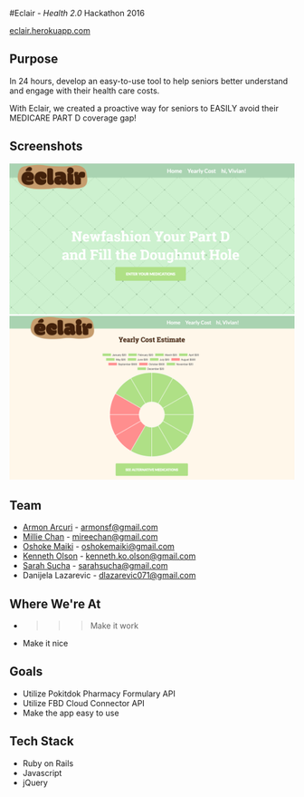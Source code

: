 #Eclair - *Health 2.0* Hackathon 2016

[eclair.herokuapp.com](eclair.herokuapp.com)

## Purpose
In 24 hours, develop an easy-to-use tool to help seniors better understand and engage with their health care costs.

With Eclair, we created a proactive way for seniors to EASILY avoid their MEDICARE PART D coverage gap!



## Screenshots
![screenshots](/public/eclair-home.png "Home Page")
![screenshots](/public/eclair-chart.png "Part D Chart")


## Team
* [Armon Arcuri](https://github.com/armoney) - armonsf@gmail.com
* [Millie Chan](https://github.com/milliechan) - mireechan@gmail.com
* [Oshoke Maiki](https://github.com/omaiki) - oshokemaiki@gmail.com
* [Kenneth Olson](https://github.com/kennetholson) - kenneth.ko.olson@gmail.com
* [Sarah Sucha](https://github.com/sarahsucha) - sarahsucha@gmail.com
* Danijela Lazarevic - dlazarevic071@gmail.com

## Where We're At
* >>> Make it work
* Make it nice

## Goals
* Utilize Pokitdok Pharmacy Formulary API
* Utilize FBD Cloud Connector API
* Make the app easy to use

## Tech Stack
* Ruby on Rails
* Javascript
* jQuery

